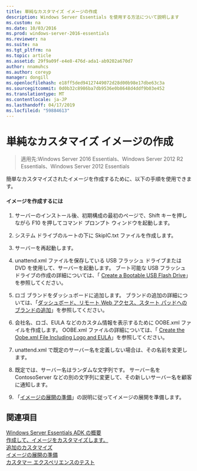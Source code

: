 ```yaml
---
title: 単純なカスタマイズ イメージの作成
description: Windows Server Essentials を使用する方法について説明します
ms.custom: na
ms.date: 10/03/2016
ms.prod: windows-server-2016-essentials
ms.reviewer: na
ms.suite: na
ms.tgt_pltfrm: na
ms.topic: article
ms.assetid: 29f9a09f-e4e8-476d-ada1-ab9202a670d7
author: nnamuhcs
ms.author: coreyp
manager: dongill
ms.openlocfilehash: e18ff5ded94127449072d28d00b98e17dbe63c3a
ms.sourcegitcommit: 0d0b32c8986ba7db9536e0b8648d4ddf9b03e452
ms.translationtype: MT
ms.contentlocale: ja-JP
ms.lasthandoff: 04/17/2019
ms.locfileid: "59884613"
---
```

# <a name="create-a-simple-customized-image"></a>単純なカスタマイズ イメージの作成

>適用先:Windows Server 2016 Essentials、Windows Server 2012 R2 Essentials、Windows Server 2012 Essentials

簡単なカスタマイズされたイメージを作成するために、以下の手順を使用できます。  
  
#### <a name="to-create-the-image"></a>イメージを作成するには  
  
1.  サーバーのインストール後、初期構成の最初のページで、Shift キーを押しながら F10 を押してコマンド プロンプト ウィンドウを起動します。  
  
2.  システム ドライブのルートの下に SkipIC.txt ファイルを作成します。  
  
3.  サーバーを再起動します。  
  
4.  unattend.xml ファイルを保存している USB フラッシュ ドライブまたは DVD を使用して、サーバーを起動します。 ブート可能な USB フラッシュ ドライブの作成の詳細については、「 [Create a Bootable USB Flash Drive](Create-a-Bootable-USB-Flash-Drive.md)」を参照してください。  
  
5.  ロゴ ブランドをダッシュボードに追加します。 ブランドの追加の詳細については、「[ダッシュボード、リモート Web アクセス、スタート パッドへのブランドの追加](Add-Branding-to-the-Dashboard--Remote-Web-Access--and-Launchpad.md)」を参照してください。  
  
6.  会社名、ロゴ、EULA などのカスタム情報を表示するために OOBE.xml ファイルを作成します。 OOBE.xml ファイルの詳細については、「 [Create the Oobe.xml File Including Logo and EULA](Create-the-Oobe.xml-File-Including-Logo-and-EULA.md)」を参照してください。  
  
7.  unattend.xml で既定のサーバー名を定義しない場合は、その名前を変更します。  
  
8.  既定では、サーバー名はランダムな文字列です。 サーバー名を ContosoServer などの別の文字列に変更して、その新しいサーバー名を顧客に通知します。  
  
9. 「[イメージの展開の準備](Preparing-the-Image-for-Deployment.md)」の説明に従ってイメージの展開を準備します。  
  
## <a name="see-also"></a>関連項目  
 [Windows Server Essentials ADK の概要](Getting-Started-with-the-Windows-Server-Essentials-ADK.md)   
 [作成して、イメージをカスタマイズします。](Creating-and-Customizing-the-Image.md)   
 [追加のカスタマイズ](Additional-Customizations.md)   
 [イメージの展開の準備](Preparing-the-Image-for-Deployment.md)   
 [カスタマー エクスペリエンスのテスト](Testing-the-Customer-Experience.md)